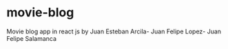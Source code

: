 # movie-blog
Movie blog app in react js by Juan Esteban Arcila- Juan Felipe Lopez- Juan Felipe Salamanca
